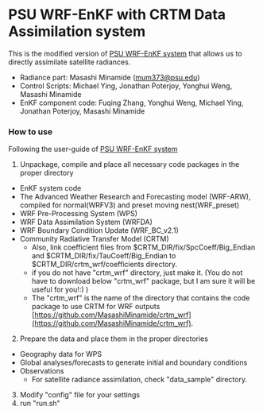 # PSU WRF-EnKF with CRTM Data Assimilation system
This is the modified version of [PSU WRF-EnKF system](http://www.adapt.psu.edu/index.php?loc=outreach) that allows us to directly assimilate satellite radiances.
- Radiance part: Masashi Minamide ([mum373@psu.edu](mailto:mum373@psu.edu))
- Control Scripts: Michael Ying, Jonathan Poterjoy, Yonghui Weng, Masashi Minamide 
- EnKF component code: Fuqing Zhang, Yonghui Weng, Michael Ying, Jonathan Poterjoy, Masashi Minamide

### How to use ###
Following the user-guide of [PSU WRF-EnKF system](http://www.adapt.psu.edu/index.php?loc=outreach)

1. Unpackage, compile and place all necessary code packages in the proper directory
  - EnKF system code
  - The Advanced Weather Research and Forecasting model (WRF-ARW), compiled for normal(WRFV3) and preset moving nest(WRF_preset)
  - WRF Pre-Processing System (WPS)
  - WRF Data Assimilation System (WRFDA)
  - WRF Boundary Condition Update (WRF_BC_v2.1)
  - Community Radiative Transfer Model (CRTM)
    - Also, link coefficient files from $CRTM_DIR/fix/SpcCoeff/Big_Endian and $CRTM_DIR/fix/TauCoeff/Big_Endian to $CRTM_DIR/crtm_wrf/coefficients directory. 
    - if you do not have "crtm_wrf" directory, just make it. (You do not have to download below "crtm_wrf" package, but I am sure it will be useful for you!:) )
    - The "crtm_wrf" is the name of the directory that contains the code package to use CRTM for WRF outputs [https://github.com/MasashiMinamide/crtm_wrf](https://github.com/MasashiMinamide/crtm_wrf).
2. Prepare the data and place them in the proper directories
  - Geography data for WPS
  - Global analyses/forecasts to generate initial and boundary conditions
  - Observations
    - For satellite radiance assimilation, check "data_sample" directory.
3. Modify "config" file for your settings
4. run "run.sh"

